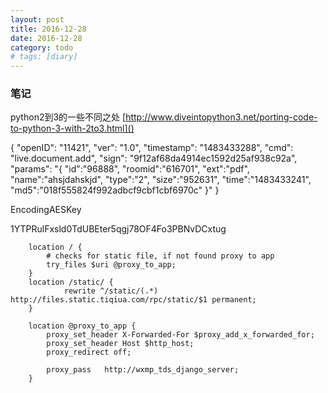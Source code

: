 ```yaml
---
layout: post
title: 2016-12-28
date: 2016-12-28
category: todo
# tags: [diary]
---
```




### 笔记

python2到3的一些不同之处
[http://www.diveintopython3.net/porting-code-to-python-3-with-2to3.html]()



{
        "openID": "11421", 
        "ver": "1.0", 
        "timestamp": "1483433288", 
        "cmd": "live.document.add", 
        "sign": "9f12af68da4914ec1592d25af938c92a", 
        "params": "{
                \"id\":\"96888\",
                \"roomid\":\"616701\",
                \"ext\":\"pdf\",
                \"name\":\"ahsjdahskjd\",
                \"type\":\"2\",
                \"size\":\"952631\",
                \"time\":\"1483433241\",
                \"md5\":\"018f555824f992adbcf9cbf1cbf6970c\"
        }"
}



EncodingAESKey

1YTPRulFxsld0TdUBEter5qgj78OF4Fo3PBNvDCxtug

        location / {
            # checks for static file, if not found proxy to app
            try_files $uri @proxy_to_app;
        }
        location /static/ {
                rewrite ^/static/(.*) http://files.static.tiqiua.com/rpc/static/$1 permanent;
        }

        location @proxy_to_app {
            proxy_set_header X-Forwarded-For $proxy_add_x_forwarded_for;
            proxy_set_header Host $http_host;
            proxy_redirect off;

            proxy_pass   http://wxmp_tds_django_server;
        }